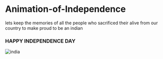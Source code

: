 # Animation-of-Independence
lets keep the memories of all the people who sacrificed their alive from our country to make proud to be an indian
### HAPPY INDEPENDENCE DAY 
![india](https://github.com/ShanmukhaPonnada/Animation-of-Independence/assets/84898046/7cf86e46-e67d-4306-92c4-83c28db4d631)
